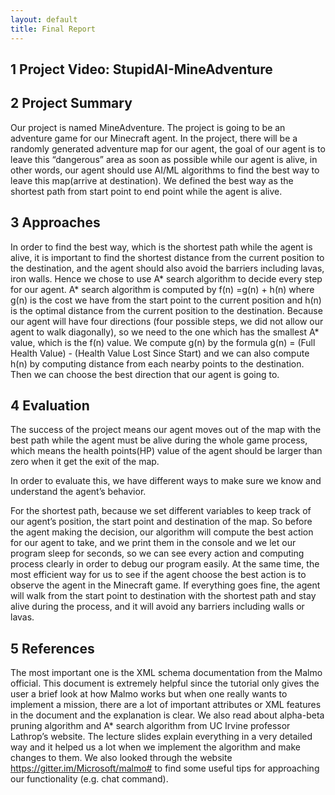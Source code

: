 ```yaml
---
layout: default
title: Final Report
---
```

## 1 Project Video: StupidAI-MineAdventure


## 2 Project Summary

Our project is named MineAdventure. The project is going to be an adventure game for our Minecraft agent. In the project, there will be a randomly generated adventure map 
for our agent, the goal of our agent is to leave this “dangerous” area as soon as possible while our agent is alive, in other words, our agent should use AI/ML algorithms 
to find the best way to leave this map(arrive at destination). We defined the best way as the shortest path from start point to end point while the agent is alive.

## 3 Approaches

In order to find the best way, which is the shortest path while the agent is alive, it is important to find the shortest distance from the current position to the destination, and 
the agent should also avoid the barriers including lavas, iron walls. Hence we chose to use A* search algorithm to decide every step for our agent. A* search algorithm is 
computed by f(n) =g(n) + h(n) where g(n) is the cost we have from the start point to the current position and h(n) is the optimal distance from the current position to the 
destination. Because our agent will have four directions (four possible steps, we did not allow our agent to walk diagonally), so we need to the one which has the smallest 
A* value, which is the f(n) value. We compute g(n) by the formula g(n) = (Full Health Value) - (Health Value Lost Since Start) and we can also compute h(n) by computing distance 
from each nearby points to the destination. Then we can choose the best direction that our agent is going to.

## 4 Evaluation

The success of the project means our agent moves out of the map with the best path while the agent must be alive during the whole game process, which means the health points(HP) 
value of the agent should be larger than zero when it get the exit of the map.

In order to evaluate this, we have different ways to make sure we know and understand the agent’s behavior.

For the shortest path, because we set different variables to keep track of our agent’s position, the start point and destination of the map. So before the agent making the decision, 
our algorithm will compute the best action for our agent to take, and we print them in the console and we let our program sleep for seconds, so we can see every action and computing 
process clearly in order to debug our program easily. At the same time, the most efficient way for us to see if the agent choose the best action is to observe the agent in the 
Minecraft game. If everything goes fine, the agent will walk from the start point to destination with the shortest path and stay alive during the process, and it will avoid any barriers 
including walls or lavas. 

## 5 References
The most important one is the XML schema documentation from the Malmo official. This document is extremely helpful since the tutorial only gives the user a brief look at how 
Malmo works but when one really wants to implement a mission, there are a lot of important attributes or XML features in the document and the explanation is clear.
We also read about alpha-beta pruning algorithm and A* search algorithm from UC Irvine professor Lathrop’s website. The lecture slides explain everything in a very detailed way 
and it helped us a lot when we implement the algorithm and make changes to them.
We also looked through the website https://gitter.im/Microsoft/malmo# to find some useful tips for approaching our functionality (e.g. chat command).